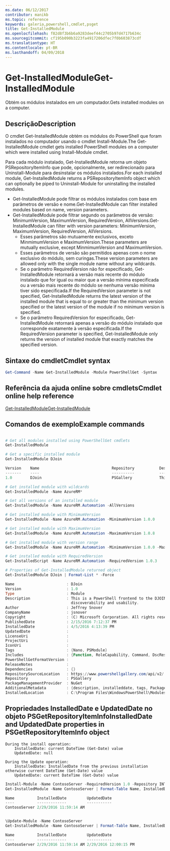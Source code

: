 ```yaml
---
ms.date: 06/12/2017
contributor: manikb
ms.topic: reference
keywords: galeria,powershell,cmdlet,psget
title: Get-InstalledModule
ms.openlocfilehash: f82d8f3b6b6a9283deef44c2705b97d4717b634c
ms.sourcegitcommit: cf195b090b3223fa4917206dfec7f0b603873cdf
ms.translationtype: HT
ms.contentlocale: pt-BR
ms.lasthandoff: 04/09/2018
---
```

# <a name="get-installedmodule"></a><span data-ttu-id="86a84-103">Get-InstalledModule</span><span class="sxs-lookup"><span data-stu-id="86a84-103">Get-InstalledModule</span></span>

<span data-ttu-id="86a84-104">Obtém os módulos instalados em um computador.</span><span class="sxs-lookup"><span data-stu-id="86a84-104">Gets installed modules on a computer.</span></span>

## <a name="description"></a><span data-ttu-id="86a84-105">Descrição</span><span class="sxs-lookup"><span data-stu-id="86a84-105">Description</span></span>

<span data-ttu-id="86a84-106">O cmdlet Get-InstalledModule obtém os módulos do PowerShell que foram instalados no computador usando o cmdlet Install-Module.</span><span class="sxs-lookup"><span data-stu-id="86a84-106">The Get-InstalledModule cmdlet gets installed PowerShell modules on a computer which were installed using Install-Module cmdlet.</span></span>

<span data-ttu-id="86a84-107">Para cada módulo instalado, Get-InstalledModule retorna um objeto PSRepositoryItemInfo que pode, opcionalmente, ser redirecionado para Uninstall-Module para desinstalar os módulos instalados.</span><span class="sxs-lookup"><span data-stu-id="86a84-107">For each installed module, Get-InstalledModule returns a PSRepositoryItemInfo object which can optionally be piped to Uninstall-Module for uninstalling the installed modules.</span></span>

- <span data-ttu-id="86a84-108">Get-InstalledModule pode filtrar os módulos instalados com base em parâmetros de versão e nome.</span><span class="sxs-lookup"><span data-stu-id="86a84-108">Get-InstalledModule can filter installed modules based on name, version parameters.</span></span>
- <span data-ttu-id="86a84-109">Get-InstalledModule pode filtrar segundo os parâmetros de versão: MinimumVersion, MaximumVersion, RequiredVersion, AllVersions.</span><span class="sxs-lookup"><span data-stu-id="86a84-109">Get-InstalledModule can filter with version parameters: MinimumVersion, MaximumVersion, RequiredVersion, AllVersions.</span></span>
  - <span data-ttu-id="86a84-110">Esses parâmetros são mutuamente exclusivos, exceto MinmimumVersion e MaximumVersion.</span><span class="sxs-lookup"><span data-stu-id="86a84-110">These parameters are mutually exclusive, except MinmimumVersion and MaximumVersion.</span></span>
  - <span data-ttu-id="86a84-111">Esses parâmetros de versão são permitidos apenas com o nome exclusivo do módulo, sem curingas.</span><span class="sxs-lookup"><span data-stu-id="86a84-111">These version parameters are allowed only with the single module name without any wildcards.</span></span>
  - <span data-ttu-id="86a84-112">Se o parâmetro RequiredVersion não for especificado, Get-InstalledModule retornará a versão mais recente do módulo instalado que for igual ou maior que a versão mínima especificada ou a versão mais recente do módulo se nenhuma versão mínima tiver sido especificada.</span><span class="sxs-lookup"><span data-stu-id="86a84-112">If the RequiredVersion parameter is not specified, Get-InstalledModule returns the latest version of the installed module that is equal to or greater than the minimum version specified or the latest version of the module if no minimum version is specified.</span></span>
  - <span data-ttu-id="86a84-113">Se o parâmetro RequiredVersion for especificado, Get-InstalledModule retornará apenas a versão do módulo instalado que corresponde exatamente à versão especificada.</span><span class="sxs-lookup"><span data-stu-id="86a84-113">If the RequiredVersion parameter is specified, Get-InstalledModule only returns the version of installed module that exactly matches the specified version.</span></span>

## <a name="cmdlet-syntax"></a><span data-ttu-id="86a84-114">Sintaxe do cmdlet</span><span class="sxs-lookup"><span data-stu-id="86a84-114">Cmdlet syntax</span></span>
```powershell
Get-Command -Name Get-InstalledModule -Module PowerShellGet -Syntax
```

## <a name="cmdlet-online-help-reference"></a><span data-ttu-id="86a84-115">Referência da ajuda online sobre cmdlets</span><span class="sxs-lookup"><span data-stu-id="86a84-115">Cmdlet online help reference</span></span>

[<span data-ttu-id="86a84-116">Get-InstalledModule</span><span class="sxs-lookup"><span data-stu-id="86a84-116">Get-InstalledModule</span></span>](http://go.microsoft.com/fwlink/?LinkId=526863)

## <a name="example-commands"></a><span data-ttu-id="86a84-117">Comandos de exemplo</span><span class="sxs-lookup"><span data-stu-id="86a84-117">Example commands</span></span>

```powershell

# Get all modules installed using PowerShellGet cmdlets
Get-InstalledModule

# Get a specific installed module
Get-InstalledModule DJoin

Version    Name                                Repository           Description
-------    ----                                ----------           -----------
1.0        DJoin                               PSGallery            This is a PowerShell frontend to the DJOIN.exe c...

# Get installed module with wildcards
Get-InstalledModule -Name AzureRM*

# Get all versions of an installed module
Get-InstalledModule -Name AzureRM.Automation -AllVersions

# Get installed module with MinimumVersion
Get-InstalledModule -Name AzureRM.Automation -MinimumVersion 1.0.0

# Get installed module with MaximumVersion
Get-InstalledModule -Name AzureRM.Automation -MaximumVersion 1.0.8

# Get installed module with version range
Get-InstalledModule -Name AzureRM.Automation -MinimumVersion 1.0.0 -MaximumVersion 1.0.8

# Get installed module with RequiredVersion
Get-InstalledScript -Name AzureRM.Automation -RequiredVersion 1.0.3

# Properties of Get-InstalledModule returned object
Get-InstalledModule DJoin | Format-List * -Force

Name                       : DJoin
Version                    : 1.0
Type                       : Module
Description                : This is a PowerShell frontend to the DJOIN.exe command which provides better
                             discoverability and usability.
Author                     : Jeffrey Snover
CompanyName                : jsnover
Copyright                  : (C) Microsoft Corporation. All rights reserved.
PublishedDate              : 2/15/2016 7:12:37 PM
InstalledDate              : 4/5/2016 4:13:39 PM
UpdatedDate                :
LicenseUri                 :
ProjectUri                 :
IconUri                    :
Tags                       : {Nano, PSModule}
Includes                   : {Function, RoleCapability, Command, DscResource...}
PowerShellGetFormatVersion :
ReleaseNotes               :
Dependencies               : {}
RepositorySourceLocation   : https://www.powershellgallery.com/api/v2/
Repository                 : PSGallery
PackageManagementProvider  : NuGet
AdditionalMetadata         : {description, installeddate, tags, PackageManagementProvider...}
InstalledLocation          : C:\Program Files\WindowsPowerShell\Modules\DJoin\1.0

```



## <a name="installeddate-and-updateddate-properties-in-psgetrepositoryiteminfo-object"></a><span data-ttu-id="86a84-118">Propriedades InstalledDate e UpdatedDate no objeto PSGetRepositoryItemInfo</span><span class="sxs-lookup"><span data-stu-id="86a84-118">InstalledDate and UpdatedDate properties in PSGetRepositoryItemInfo object</span></span>

    During the install operation:
        InstalledDate: current DateTime (Get-Date) value
        UpdatedDate: null

    During the Update operation:
        InstalledDate: InstalledDate from the previous installation otherwise current DateTime (Get-Date) value
        UpdatedDate: current DateTime (Get-Date) value

```powershell
Install-Module -Name ContosoServer -RequiredVersion 1.0 -Repository INT
Get-InstalledModule -Name ContosoServer | Format-Table Name, InstalledDate, UpdatedDate

Name          InstalledDate         UpdatedDate
----          -------------         -----------
ContosoServer 2/29/2016 11:59:14 AM


\Update-Module -Name ContosoServer
Get-InstalledModule -Name ContosoServer | Format-Table Name, InstalledDate, UpdatedDate

Name          InstalledDate         UpdatedDate
----          -------------         -----------
ContosoServer 2/29/2016 11:59:14 AM 2/29/2016 12:00:15 PM
```